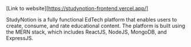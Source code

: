  [Link to website][https://studynotion-frontend.vercel.app/]

StudyNotion is a fully functional EdTech platform that enables users to create, consume, and rate educational content. The platform is built using the MERN stack, which includes ReactJS, NodeJS, MongoDB, and ExpressJS.


